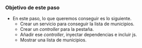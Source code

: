 ### Objetivo de este paso

- En este paso, lo que queremos conseguir es lo siguiente.
    - Crear un servicio para conseguir la lista de municipios.
    - Crear un *controller* para la pestaña.
    - Añadir ese *controller*, inyectar dependencias e incluir js.
    - Mostrar una lista de municipios.
